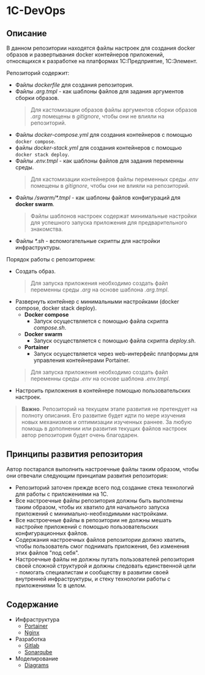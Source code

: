 # 1C-DevOps

## Описание

В данном репозитории находятся файлы настроек для создания docker образов и развертывания docker контейнеров приложений, относящихся к разработке на платформах 1С:Предприятие, 1С:Элемент.

Репозиторий содержит:

- Файлы *dockerfile* для создания репозитория.
- Файлы *.arg.tmpl* - как шаблоны файлов для задания аргументов сборки образов.
   > Для кастомизации образов файлы аргументов сборки образов *.arg* помещены в *gitignore*, чтобы они не влияли на репозиторий.
- Файлы *docker-compose.yml* для создания контейнеров с помощью `docker compose`.
- файлы *docker-stack.yml* для создания контейнеров с помощью `docker stack deploy`.
- Файлы *.env.tmpl* - как шаблоны файлов для задания переменны среды.
   > Для кастомизации контейнеров файлы переменных среды *.env* помещены в *gitignore*, чтобы они не влияли на репозиторий.
- Файлы */swarm/\*.tmpl* - как шаблоны файлов конфигураций для **docker swarm**.
   > Файлы шаблонов настроек содержат минимальные настройки для успешного запуска приложения для предварительного знакомства.
- Файлы *\*.sh* - вспомогательные скрипты для настройки инфраструктуры.

Порядок работы с репозиторием:

- Создать образ.
  > Для запуска приложения необходимо создать файл переменны среды *.arg* на основе шаблона *.arg.tmpl*.
- Развернуть контейнер с минимальными настройками (docker compose, docker stack deploy).
  - **Docker compose**
    - Запуск осуществляется с помощью файла скрипта *compose.sh*.
  - **Docker swarm**
    - Запуск осуществляется с помощью файла скрипта *deploy.sh*.
  - **Portainer**
    - Запуск осуществляется через web-интерфейс платформы для управления контейнерами Portainer.
  > Для запуска приложения необходимо создать файл переменны среды *.env* на основе шаблона *.env.tmpl*.
- Настроить приложения в контейнере помощью пользовательских настроек.

> **Важно**. Репозиторий на текущем этапе развития не претендует на полноту описания. Его развитие будет идти по мере изучения новых механизмов и оптимизации изученных раннее. За любую помощь в дополнении или развития текущих файлов настроек автор репозитория будет очень благодарен.

## Принципы развития репозитория

Автор постарался выполнить настроечные файлы таким образом, чтобы они отвечали следующим принципам развития репозитория:

- Репозиторий заточен прежде всего под создание стека технологий для работы с приложениями на 1С.
- Все настроечные файлы репозитория должны быть выполнены таким образом, чтобы их хватило для начального запуска приложений с минимально-необходимыми настройками.
- Все настроечные файлы в репозитории не должны мешать настройке приложений с помощью пользовательских конфигурационных файлов.
- Содержания настроечных файлов репозитории должно хватить, чтобы пользователь смог поднимать приложения, без изменения этих файлов "под себя".
- Настроечные файлы не должны путать пользователей репозитория своей сложной структурой и должны следовать единственной цели - помогать специалистам и сообществу в развитии своей внутренней инфраструктуры, и стеку технологии работы с приложениями 1с в целом.

## Содержание

- Инфраструктура
  - [Portainer](docker/portainer/README.md)
  - [Nginx](docker/nginx/README.md)
- Разработка
  - [Gitlab](docker/gitlab/README.md)
  - [Sonarqube](docker/sonarqube/README.md)
- Моделирование
  - [Diagrams](docker/diagrams/README.md)
